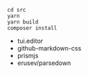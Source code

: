 ```
cd src
yarn
yarn build
composer install
```

* tui.editor
* github-markdown-css
* prismjs
* erusev/parsedown
